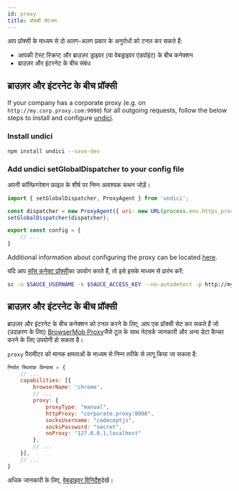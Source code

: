 ```yaml
---
id: proxy
title: प्रॉक्सी सेटअप
---
```


आप प्रॉक्सी के माध्यम से दो अलग-अलग प्रकार के अनुरोधों को टनल कर सकते हैं:

- आपकी टेस्ट स्क्रिप्ट और ब्राउज़र ड्राइवर (या वेबड्राइवर एंडपॉइंट) के बीच कनेक्शन
- ब्राउज़र और इंटरनेट के बीच संबंध

## ब्राउज़र और इंटरनेट के बीच प्रॉक्सी

If your company has a corporate proxy (e.g. on `http://my.corp.proxy.com:9090`) for all outgoing requests, follow the below steps to install and configure [undici](https://github.com/nodejs/undici).

### Install undici

```bash npm2yarn
npm install undici --save-dev
```

### Add undici setGlobalDispatcher to your config file

अपनी कॉन्फ़िगरेशन फ़ाइल के शीर्ष पर निम्न आवश्यक कथन जोड़ें।

```js title="wdio.conf.js"
import { setGlobalDispatcher, ProxyAgent } from 'undici';

const dispatcher = new ProxyAgent({ uri: new URL(process.env.https_proxy).toString() });
setGlobalDispatcher(dispatcher);

export const config = {
    // ...
}
```
Additional information about configuring the proxy can be located [here](https://github.com/nodejs/undici/blob/main/docs/api/ProxyAgent.md).

यदि आप [सॉस कनेक्ट प्रॉक्सी](https://docs.saucelabs.com/secure-connections/#sauce-connect-proxy)का उपयोग करते हैं, तो इसे इसके माध्यम से प्रारंभ करें:

```sh
sc -u $SAUCE_USERNAME -k $SAUCE_ACCESS_KEY --no-autodetect -p http://my.corp.proxy.com:9090
```

## ब्राउज़र और इंटरनेट के बीच प्रॉक्सी

ब्राउज़र और इंटरनेट के बीच कनेक्शन को टनल करने के लिए, आप एक प्रॉक्सी सेट कर सकते हैं जो (उदाहरण के लिए) [BrowserMob Proxy](https://github.com/lightbody/browsermob-proxy)जैसे टूल के साथ नेटवर्क जानकारी और अन्य डेटा कैप्चर करने के लिए उपयोगी हो सकता है।

`proxy` पैरामीटर को मानक क्षमताओं के माध्यम से निम्न तरीके से लागू किया जा सकता है:

```js title="wdio.conf.js"
निर्यात स्थिरांक विन्यास = {
    // ...
    capabilities: [{
        browserName: 'chrome',
        // ...
        proxy: {
            proxyType: "manual",
            httpProxy: "corporate.proxy:8080",
            socksUsername: "codeceptjs",
            socksPassword: "secret",
            noProxy: "127.0.0.1,localhost"
        },
        // ...
    }],
    // ...
}
```

अधिक जानकारी के लिए, [वेबड्राइवर विनिर्देश](https://w3c.github.io/webdriver/#proxy)देखें।
